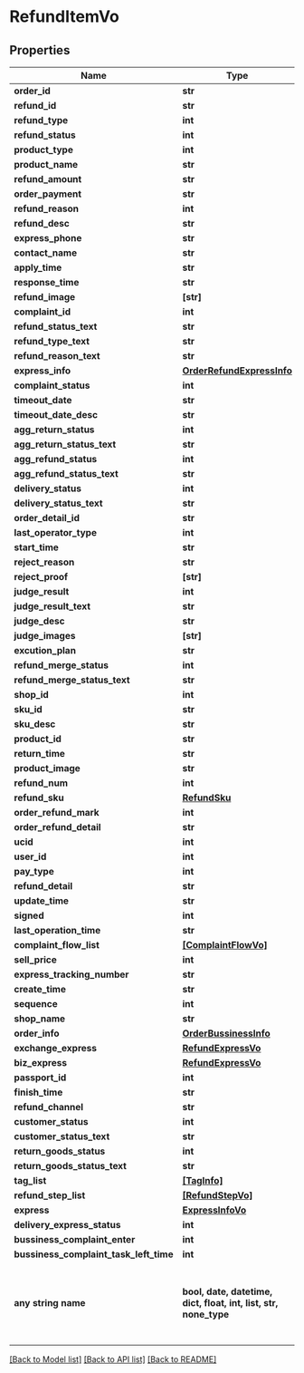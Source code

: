 # RefundItemVo


## Properties
Name | Type | Description | Notes
------------ | ------------- | ------------- | -------------
**order_id** | **str** |  | [optional] 
**refund_id** | **str** |  | [optional] 
**refund_type** | **int** |  | [optional] 
**refund_status** | **int** |  | [optional] 
**product_type** | **int** |  | [optional] 
**product_name** | **str** |  | [optional] 
**refund_amount** | **str** |  | [optional] 
**order_payment** | **str** |  | [optional] 
**refund_reason** | **int** |  | [optional] 
**refund_desc** | **str** |  | [optional] 
**express_phone** | **str** |  | [optional] 
**contact_name** | **str** |  | [optional] 
**apply_time** | **str** |  | [optional] 
**response_time** | **str** |  | [optional] 
**refund_image** | **[str]** |  | [optional] 
**complaint_id** | **int** |  | [optional] 
**refund_status_text** | **str** |  | [optional] 
**refund_type_text** | **str** |  | [optional] 
**refund_reason_text** | **str** |  | [optional] 
**express_info** | [**OrderRefundExpressInfo**](OrderRefundExpressInfo.md) |  | [optional] 
**complaint_status** | **int** |  | [optional] 
**timeout_date** | **str** |  | [optional] 
**timeout_date_desc** | **str** |  | [optional] 
**agg_return_status** | **int** |  | [optional] 
**agg_return_status_text** | **str** |  | [optional] 
**agg_refund_status** | **int** |  | [optional] 
**agg_refund_status_text** | **str** |  | [optional] 
**delivery_status** | **int** |  | [optional] 
**delivery_status_text** | **str** |  | [optional] 
**order_detail_id** | **str** |  | [optional] 
**last_operator_type** | **int** |  | [optional] 
**start_time** | **str** |  | [optional] 
**reject_reason** | **str** |  | [optional] 
**reject_proof** | **[str]** |  | [optional] 
**judge_result** | **int** |  | [optional] 
**judge_result_text** | **str** |  | [optional] 
**judge_desc** | **str** |  | [optional] 
**judge_images** | **[str]** |  | [optional] 
**excution_plan** | **str** |  | [optional] 
**refund_merge_status** | **int** |  | [optional] 
**refund_merge_status_text** | **str** |  | [optional] 
**shop_id** | **int** |  | [optional] 
**sku_id** | **str** |  | [optional] 
**sku_desc** | **str** |  | [optional] 
**product_id** | **str** |  | [optional] 
**return_time** | **str** |  | [optional] 
**product_image** | **str** |  | [optional] 
**refund_num** | **int** |  | [optional] 
**refund_sku** | [**RefundSku**](RefundSku.md) |  | [optional] 
**order_refund_mark** | **int** |  | [optional] 
**order_refund_detail** | **str** |  | [optional] 
**ucid** | **int** |  | [optional] 
**user_id** | **int** |  | [optional] 
**pay_type** | **int** |  | [optional] 
**refund_detail** | **str** |  | [optional] 
**update_time** | **str** |  | [optional] 
**signed** | **int** |  | [optional] 
**last_operation_time** | **str** |  | [optional] 
**complaint_flow_list** | [**[ComplaintFlowVo]**](ComplaintFlowVo.md) |  | [optional] 
**sell_price** | **int** |  | [optional] 
**express_tracking_number** | **str** |  | [optional] 
**create_time** | **str** |  | [optional] 
**sequence** | **int** |  | [optional] 
**shop_name** | **str** |  | [optional] 
**order_info** | [**OrderBussinessInfo**](OrderBussinessInfo.md) |  | [optional] 
**exchange_express** | [**RefundExpressVo**](RefundExpressVo.md) |  | [optional] 
**biz_express** | [**RefundExpressVo**](RefundExpressVo.md) |  | [optional] 
**passport_id** | **int** |  | [optional] 
**finish_time** | **str** |  | [optional] 
**refund_channel** | **str** |  | [optional] 
**customer_status** | **int** |  | [optional] 
**customer_status_text** | **str** |  | [optional] 
**return_goods_status** | **int** |  | [optional] 
**return_goods_status_text** | **str** |  | [optional] 
**tag_list** | [**[TagInfo]**](TagInfo.md) |  | [optional] 
**refund_step_list** | [**[RefundStepVo]**](RefundStepVo.md) |  | [optional] 
**express** | [**ExpressInfoVo**](ExpressInfoVo.md) |  | [optional] 
**delivery_express_status** | **int** |  | [optional] 
**bussiness_complaint_enter** | **int** |  | [optional] 
**bussiness_complaint_task_left_time** | **int** |  | [optional] 
**any string name** | **bool, date, datetime, dict, float, int, list, str, none_type** | any string name can be used but the value must be the correct type | [optional]

[[Back to Model list]](../README.md#documentation-for-models) [[Back to API list]](../README.md#documentation-for-api-endpoints) [[Back to README]](../README.md)


